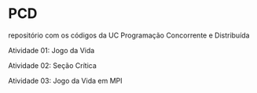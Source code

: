 # PCD

repositório com os códigos da UC Programação Concorrente e Distribuída

Atividade 01: Jogo da Vida

Atividade 02: Seção Crítica

Atividade 03: Jogo da Vida em MPI
